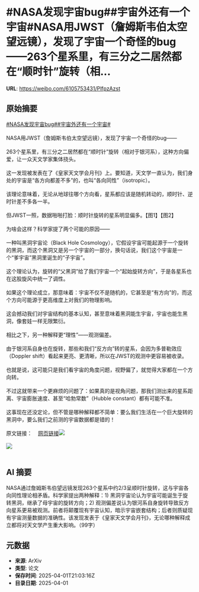 # #NASA发现宇宙bug##宇宙外还有一个宇宙#NASA用JWST（詹姆斯韦伯太空望远镜），发现了宇宙一个奇怪的bug——263个星系里，有三分之二居然都在“顺时针”旋转（相...

**URL**: https://weibo.com/6105753431/PlfpzAzst

## 原始摘要

<a href="https://m.weibo.cn/search?containerid=231522type%3D1%26t%3D10%26q%3D%23NASA%E5%8F%91%E7%8E%B0%E5%AE%87%E5%AE%99bug%23&amp;extparam=%23NASA%E5%8F%91%E7%8E%B0%E5%AE%87%E5%AE%99bug%23" data-hide=""><span class="surl-text">#NASA发现宇宙bug#</span></a><a href="https://m.weibo.cn/search?containerid=231522type%3D1%26t%3D10%26q%3D%23%E5%AE%87%E5%AE%99%E5%A4%96%E8%BF%98%E6%9C%89%E4%B8%80%E4%B8%AA%E5%AE%87%E5%AE%99%23&amp;extparam=%23%E5%AE%87%E5%AE%99%E5%A4%96%E8%BF%98%E6%9C%89%E4%B8%80%E4%B8%AA%E5%AE%87%E5%AE%99%23" data-hide=""><span class="surl-text">#宇宙外还有一个宇宙#</span></a><br><br>NASA用JWST（詹姆斯韦伯太空望远镜），发现了宇宙一个奇怪的bug——<br><br>263个星系里，有三分之二居然都在“顺时针”旋转（相对于银河系），这种方向偏爱，让一众天文学家集体挠头。<br><br>这一发现被发表在了《皇家天文学会月刊》上。要知道，天文学一直认为，我们身处的宇宙是“各方向都差不多”的，也叫“各向同性”（isotropic）。<br><br>该理论意味着，无论从地球往哪个方向看，星系都应该是随机转动的，顺时针、逆时针差不多各一半。<br><br>但JWST一照，数据啪啪打脸：顺时针旋转的星系明显偏多。【图1】【图2】<br><br>为啥会这样？科学家提了两个可能的原因——<br><br>一种叫黑洞宇宙论（Black Hole Cosmology），它假设宇宙可能起源于一个旋转的黑洞，而这个黑洞又是另一个宇宙的一部分，换句话说，我们这个宇宙是一个“爹宇宙”黑洞里诞生的“子宇宙”。<br><br>这个理论认为，旋转的“父黑洞”给了我们宇宙一个“起始旋转方向”，于是各星系也在这股旋风中统一了调性。<br><br>如果这个理论成立，那意味着：宇宙不仅不是随机的，它甚至是“有方向”的，而这个方向可能源于更高维度上对我们的物理影响。<br><br>这会撼动我们对宇宙结构的基本认知，甚至意味着黑洞能生宇宙，宇宙也能生黑洞，像套娃一样无限繁衍。<br><br>相比之下，另一种解释更“理性”——观测偏差。<br><br>由于银河系自身也在旋转，那些和我们“反方向”转的星系，会因为多普勒效应（Doppler shift）看起来更亮、更清晰，所以在JWST的观测中更容易被收录。<br><br>也就是说，这可能只是我们看宇宙的角度问题，视野偏了，就觉得大家都在一个方向转。<br><br>不过这就带来一个更麻烦的问题了：如果真的是视角问题，那我们测出来的星系距离、宇宙膨胀速度、甚至“哈勃常数”（Hubble constant）都有可能不准。<br><br>这事现在还没定论，但不管是哪种解释都不简单：要么我们生活在一个巨大旋转的黑洞中，要么我们之前测的宇宙数据都是错的！<br><br>原文链接：<a href="https://weibo.cn/sinaurl?u=https%3A%2F%2Fwww.smithsonianmag.com%2Fsmart-news%2Fjames-webb-space-telescope-reveals-that-most-galaxies-rotate-clockwise-180986224%2F" data-hide=""><span class="url-icon"><img style="width: 1rem;height: 1rem" src="https://h5.sinaimg.cn/upload/2015/09/25/3/timeline_card_small_web_default.png" referrerpolicy="no-referrer"></span><span class="surl-text">网页链接</span></a><img style="" src="https://tvax4.sinaimg.cn/large/006Fd7o3gy1i01c3k6lawj30ts0y14qp.jpg" referrerpolicy="no-referrer"><br><br><img style="" src="https://tvax1.sinaimg.cn/large/006Fd7o3gy1i01c3ke2ykj30ts0vz1kx.jpg" referrerpolicy="no-referrer"><br><br>

## AI 摘要

NASA通过詹姆斯韦伯望远镜发现263个星系中约2/3呈顺时针旋转，这与宇宙各向同性理论相矛盾。科学家提出两种解释：1) 黑洞宇宙论认为宇宙可能诞生于旋转黑洞，继承了母宇宙的旋转方向；2) 观测偏差说认为银河系自身旋转导致反方向星系更易被观测。前者将颠覆现有宇宙认知，暗示宇宙嵌套结构；后者则质疑现有宇宙测量数据的准确性。该发现发表于《皇家天文学会月刊》，无论哪种解释成立都将对天文学产生重大影响。（99字）

## 元数据

- **来源**: ArXiv
- **类型**: 论文
- **保存时间**: 2025-04-01T21:03:16Z
- **目录日期**: 2025-04-01
